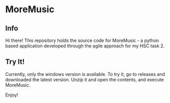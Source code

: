 # MoreMusic
## Info
Hi there!
This repository holds the source code for MoreMusic - a python based application developed through the agile approach for my HSC task 2.

## Try It!
Currently, only the windows version is available. To try it, go to releases and downloaded the latest version. Unzip it and open the contents, and execute MoreMusic.

Enjoy!